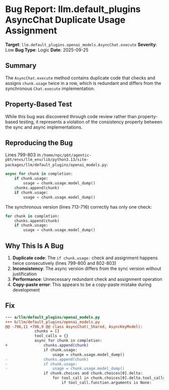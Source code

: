 # Bug Report: llm.default_plugins AsyncChat Duplicate Usage Assignment

**Target**: `llm.default_plugins.openai_models.AsyncChat.execute`
**Severity**: Low
**Bug Type**: Logic
**Date**: 2025-09-25

## Summary

The `AsyncChat.execute` method contains duplicate code that checks and assigns `chunk.usage` twice in a row, which is redundant and differs from the synchronous `Chat.execute` implementation.

## Property-Based Test

While this bug was discovered through code review rather than property-based testing, it represents a violation of the consistency property between the sync and async implementations.

## Reproducing the Bug

Lines 799-803 in `/home/npc/pbt/agentic-pbt/envs/llm_env/lib/python3.13/site-packages/llm/default_plugins/openai_models.py`:

```python
async for chunk in completion:
    if chunk.usage:
        usage = chunk.usage.model_dump()
    chunks.append(chunk)
    if chunk.usage:
        usage = chunk.usage.model_dump()
```

The synchronous version (lines 713-716) correctly has only one check:

```python
for chunk in completion:
    chunks.append(chunk)
    if chunk.usage:
        usage = chunk.usage.model_dump()
```

## Why This Is A Bug

1. **Duplicate code**: The `if chunk.usage:` check and assignment happens twice consecutively (lines 799-800 and 802-803)
2. **Inconsistency**: The async version differs from the sync version without justification
3. **Performance**: Unnecessary redundant check and assignment operation
4. **Copy-paste error**: This appears to be a copy-paste mistake during development

## Fix

```diff
--- a/llm/default_plugins/openai_models.py
+++ b/llm/default_plugins/openai_models.py
@@ -796,11 +796,9 @@ class AsyncChat(_Shared, AsyncKeyModel):
             chunks = []
             tool_calls = {}
             async for chunk in completion:
+                chunks.append(chunk)
                 if chunk.usage:
                     usage = chunk.usage.model_dump()
-                chunks.append(chunk)
-                if chunk.usage:
-                    usage = chunk.usage.model_dump()
                 if chunk.choices and chunk.choices[0].delta:
                     for tool_call in chunk.choices[0].delta.tool_calls or []:
                         if tool_call.function.arguments is None:
```